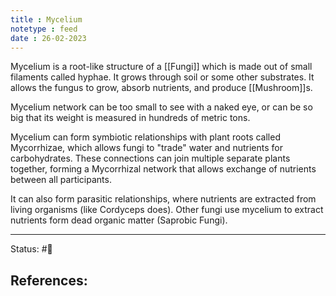 ```yaml
---
title : Mycelium
notetype : feed
date : 26-02-2023
---
```


Mycelium is a root-like structure of a [[Fungi]] which is made out of small filaments called hyphae. It grows through soil or some other substrates. It allows the fungus to grow, absorb nutrients, and produce [[Mushroom]]s.

Mycelium network can be too small to see with a naked eye, or can be so big that its weight is measured in hundreds of metric tons.

Mycelium can form symbiotic relationships with plant roots called Mycorrhizae, which allows fungi to "trade" water and nutrients for carbohydrates. These connections can join multiple separate plants together, forming a Mycorrhizal network that allows exchange of nutrients between all participants.

It can also form parasitic relationships, where nutrients are extracted from living organisms (like Cordyceps does). Other fungi use mycelium to extract nutrients form dead organic matter (Saprobic Fungi).



-----

Status: #🌱 

References:
- 
